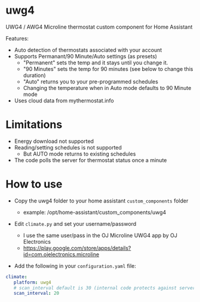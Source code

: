 # uwg4
UWG4 / AWG4 Microline thermostat custom component for Home Assistant

Features:
- Auto detection of thermostats associated with your account
- Supports Permanant/90 Minute/Auto settings (as presets)
  - "Permanent" sets the temp and it stays until you change it.
  - "90 Minutes" sets the temp for 90 minutes (see below to change this duration)
  - "Auto" returns you to your pre-programmed schedules
  - Changing the temperature when in Auto mode defaults to 90 Minute mode
- Uses cloud data from mythermostat.info

# Limitations
 - Energy download not supported
 - Reading/setting schedules is not supported
   - But AUTO mode returns to existing schedules
 - The code polls the server for thermostat status once a minute
 

# How to use
- Copy the uwg4 folder to your home assistant `custom_components` folder
  - example: /opt/home-assistant/custom_components/uwg4
- Edit `climate.py` and set your username/password
   - I use the same user/pass in the OJ Microline UWG4 app by OJ Electronics
   - https://play.google.com/store/apps/details?id=com.ojelectronics.microline
   
- Add the following in your `configuration.yaml` file:
```yaml
climate:
   platform: uwg4
   # scan_interval default is 30 (internal code protects against server bashing)
   scan_interval: 20
